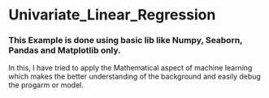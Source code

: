 # Univariate_Linear_Regression
### This Example is done using basic lib like Numpy, Seaborn, Pandas and Matplotlib only.
In this, I have tried to apply the Mathematical aspect of machine learning which makes the better understanding of the background and easily debug the progarm or model. 
